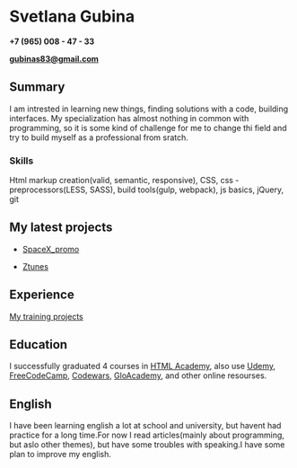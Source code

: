 # Svetlana Gubina

**+7 (965) 008 - 47 - 33**

**gubinas83@gmail.com**

## Summary

I am intrested in learning new things, finding solutions with a code, building interfaces. My specialization has almost nothing in common with programming, so it is some kind of challenge for me to change thi field and try to build myself as a professional from sratch.

### Skills

Html markup creation(valid, semantic, responsive), CSS, css - preprocessors(LESS, SASS), build tools(gulp, webpack), js basics, jQuery, git

## My latest projects

- [SpaceX_promo](https://svetlana-gubina.github.io/spaceXpromo/)

- [Ztunes](https://svetlana-gubina.github.io/ZTunes/)

## Experience

[My training projects](https://github.com/Svetlana-Gubina)

## Education

I successfully graduated 4 courses in [HTML Academy](https://htmlacademy.ru/study), also use [Udemy](https://www.udemy.com/), [FreeCodeCamp](https://www.freecodecamp.org/), [Codewars](https://www.codewars.com/), [GloAcademy](https://glo.academy/), and other online resourses.

## English

I have been learning english a lot at school and university, but havent had practice for a long time.For now I read articles(mainly about programming, but aslo other themes), but have some troubles with speaking.I have some plan to improve my english.
